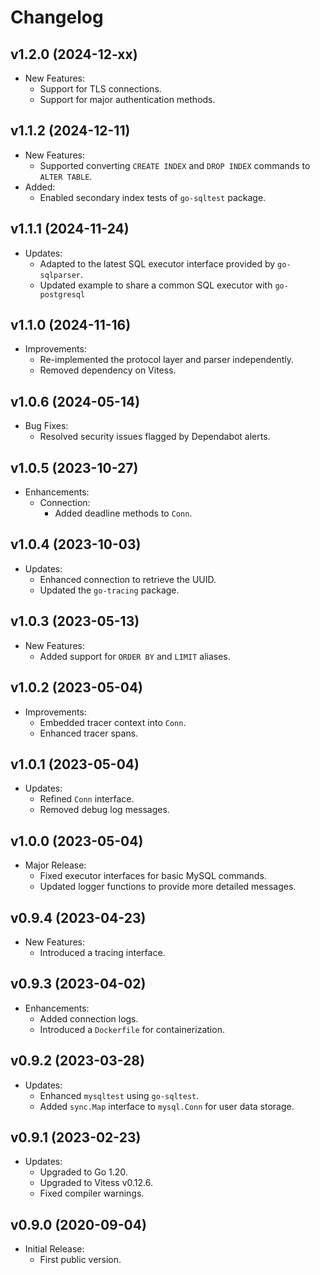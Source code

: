 # Changelog

## v1.2.0 (2024-12-xx)
- New Features:
  - Support for TLS connections.
  - Support for major authentication methods.

## v1.1.2 (2024-12-11)
- New Features:
  - Supported converting `CREATE INDEX` and `DROP INDEX` commands to `ALTER TABLE`.
- Added:
  - Enabled secondary index tests of `go-sqltest` package.

## v1.1.1 (2024-11-24)
- Updates:
  - Adapted to the latest SQL executor interface provided by `go-sqlparser`.
  - Updated example to share a common SQL executor with `go-postgresql`

## v1.1.0 (2024-11-16)
- Improvements:
  - Re-implemented the protocol layer and parser independently.
  - Removed dependency on Vitess.

## v1.0.6 (2024-05-14)
- Bug Fixes:
  - Resolved security issues flagged by Dependabot alerts.

## v1.0.5 (2023-10-27)
- Enhancements:
  - Connection:
    - Added deadline methods to `Conn`.

## v1.0.4 (2023-10-03)
- Updates:
  - Enhanced connection to retrieve the UUID.
  - Updated the `go-tracing` package.

## v1.0.3 (2023-05-13)
- New Features:
  - Added support for `ORDER BY` and `LIMIT` aliases.

## v1.0.2 (2023-05-04)
- Improvements:
  - Embedded tracer context into `Conn`.
  - Enhanced tracer spans.

## v1.0.1 (2023-05-04)
- Updates:
  - Refined `Conn` interface.
  - Removed debug log messages.

## v1.0.0 (2023-05-04)
- Major Release:
  - Fixed executor interfaces for basic MySQL commands.
  - Updated logger functions to provide more detailed messages.

## v0.9.4 (2023-04-23)
- New Features:
  - Introduced a tracing interface.

## v0.9.3 (2023-04-02)
- Enhancements:
  - Added connection logs.
  - Introduced a `Dockerfile` for containerization.

## v0.9.2 (2023-03-28)
- Updates:
  - Enhanced `mysqltest` using `go-sqltest`.
  - Added `sync.Map` interface to `mysql.Conn` for user data storage.

## v0.9.1 (2023-02-23)
- Updates:
  - Upgraded to Go 1.20.
  - Upgraded to Vitess v0.12.6.
  - Fixed compiler warnings.

## v0.9.0 (2020-09-04)
- Initial Release:
  - First public version.
